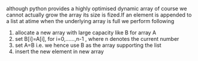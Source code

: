 although python provides a highly optimised dynamic array
of course we cannot actually grow the array its size is fized.If an element is appended to a list at atime when the underlying array is full we perform following
1. allocate a new array with large capacity like B for array A
2. set B[i]=A[i], for i=0,......,n-1 , where n denotes the current number
3. set A=B i.e. we hence use B as the array supporting the list
4. insert the new element in new array
